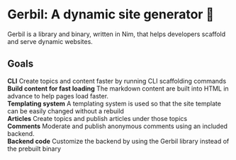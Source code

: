 # Gerbil: A dynamic site generator 🐹

Gerbil is a library and binary, written in Nim, that helps developers scaffold and serve dynamic websites.

## Goals

**CLI** Create topics and content faster by running CLI scaffolding commands  
**Build content for fast loading** The markdown content are built into HTML in advance to help pages load faster.  
**Templating system** A templating system is used so that the site template can be easily changed without a rebuild  
**Articles** Create topics and publish articles under those topics  
**Comments** Moderate and publish anonymous comments using an included backend.  
**Backend code** Customize the backend by using the Gerbil library instead of the prebuilt binary  

